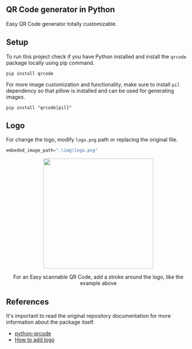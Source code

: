 ## QR Code generator in Python
 
Easy QR Code generator totally customizable.

## Setup
To run this project check if you have Python installed and install the ``qrcode`` package locally using pip command.
```
pip install qrcode
```
For more image customization and functionality, make sure to install ``pil`` dependency so
that pillow is installed and can be used for generating images.
```
pip install "qrcode[pil]"
```
## Logo
For change the logo, modify ``logo.png`` path or replacing the original file.
```python
embeded_image_path=".\img\logo.png"
```
<p align="center">
<img src=https://github.com/FernaandoJr/python-qrcode-generator/assets/90939363/a5f871d0-a978-407c-9b32-7fb971ca0c61 width=300 height=300>
</p>
<p align="center">For an Easy scannable QR Code, add a stroke around the logo, like the example above</p>


## References
It's important to read the original repository documentation for more information about the package itself.

* [python-qrcode](https://github.com/lincolnloop/python-qrcode)
* [How to add logo](https://medium.com/codestorm/how-to-create-qr-code-using-python-2094dc7e3db6#:~:text=or%20place%20an%20image%20in%20the%20middle%20of%20the%20QR%20Code%20to%20be%20created%2C)
